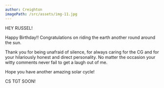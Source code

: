 ```yaml
---
author: Creighton
imagePath: /src/assets/img-11.jpg
---
```


HEY RUSSEL!

Happy Birthday!! Congratulations on riding the earth another round around the sun.

Thank you for being unafraid of silence, for always caring for the CG and for your hilariously honest and direct personality. No matter the occasion your witty comments never fail to get a laugh out of me.

Hope you have another amazing solar cycle!

CS TGT SOON!
